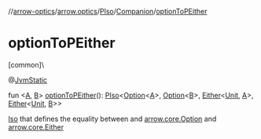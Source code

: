 //[arrow-optics](../../../../index.md)/[arrow.optics](../../index.md)/[PIso](../index.md)/[Companion](index.md)/[optionToPEither](option-to-p-either.md)

# optionToPEither

[common]\

@[JvmStatic](https://kotlinlang.org/api/latest/jvm/stdlib/kotlin.jvm/-jvm-static/index.html)

fun &lt;[A](option-to-p-either.md), [B](option-to-p-either.md)&gt; [optionToPEither](option-to-p-either.md)(): [PIso](../index.md)&lt;[Option](../../../../../arrow-core/arrow-core/arrow.core/-option/index.md)&lt;[A](option-to-p-either.md)&gt;, [Option](../../../../../arrow-core/arrow-core/arrow.core/-option/index.md)&lt;[B](option-to-p-either.md)&gt;, [Either](../../../../../arrow-core/arrow-core/arrow.core/-either/index.md)&lt;[Unit](https://kotlinlang.org/api/latest/jvm/stdlib/kotlin/-unit/index.html), [A](option-to-p-either.md)&gt;, [Either](../../../../../arrow-core/arrow-core/arrow.core/-either/index.md)&lt;[Unit](https://kotlinlang.org/api/latest/jvm/stdlib/kotlin/-unit/index.html), [B](option-to-p-either.md)&gt;&gt;

[Iso](../../index.md#1786632304%2FClasslikes%2F-617900156) that defines the equality between and [arrow.core.Option](../../../../../arrow-core/arrow-core/arrow.core/-option/index.md) and [arrow.core.Either](../../../../../arrow-core/arrow-core/arrow.core/-either/index.md)
